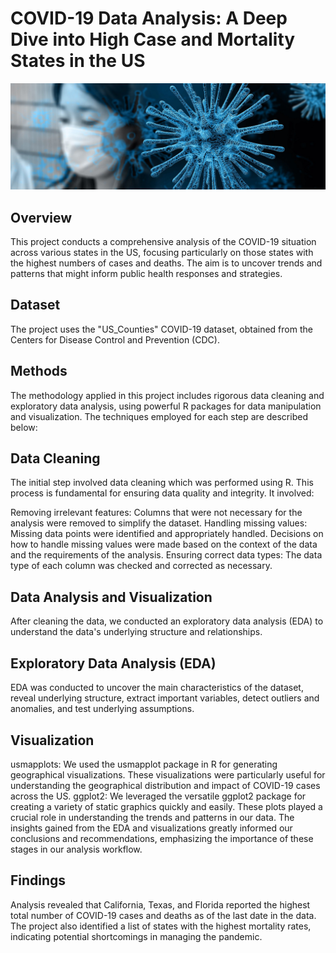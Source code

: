 # COVID-19 Data Analysis: A Deep Dive into High Case and Mortality States in the US

![coronavirus](coronavirus-4817450_1920.jpeg)

## Overview

This project conducts a comprehensive analysis of the COVID-19 situation across various states in the US, focusing particularly on those states with the highest numbers of cases and deaths. The aim is to uncover trends and patterns that might inform public health responses and strategies.

## Dataset

The project uses the "US_Counties" COVID-19 dataset, obtained from the Centers for Disease Control and Prevention (CDC).

## Methods

The methodology applied in this project includes rigorous data cleaning and exploratory data analysis, using powerful R packages for data manipulation and visualization. The techniques employed for each step are described below:

## Data Cleaning
The initial step involved data cleaning which was performed using R. This process is fundamental for ensuring data quality and integrity. It involved:

Removing irrelevant features: Columns that were not necessary for the analysis were removed to simplify the dataset.
Handling missing values: Missing data points were identified and appropriately handled. Decisions on how to handle missing values were made based on the context of the data and the requirements of the analysis.
Ensuring correct data types: The data type of each column was checked and corrected as necessary.
## Data Analysis and Visualization
After cleaning the data, we conducted an exploratory data analysis (EDA) to understand the data's underlying structure and relationships.

## Exploratory Data Analysis (EDA)

EDA was conducted to uncover the main characteristics of the dataset, reveal underlying structure, extract important variables, detect outliers and anomalies, and test underlying assumptions.

## Visualization

usmapplots: We used the usmapplot package in R for generating geographical visualizations. These visualizations were particularly useful for understanding the geographical distribution and impact of COVID-19 cases across the US.
ggplot2: We leveraged the versatile ggplot2 package for creating a variety of static graphics quickly and easily. These plots played a crucial role in understanding the trends and patterns in our data.
The insights gained from the EDA and visualizations greatly informed our conclusions and recommendations, emphasizing the importance of these stages in our analysis workflow.

## Findings

Analysis revealed that California, Texas, and Florida reported the highest total number of COVID-19 cases and deaths as of the last date in the data. The project also identified a list of states with the highest mortality rates, indicating potential shortcomings in managing the pandemic.


